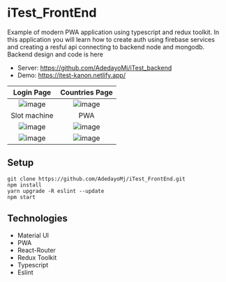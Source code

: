 # iTest_FrontEnd

Example of modern PWA application using typescript and redux toolkit.
In this application you will learn how to create auth using firebase services and creating a resful api connecting to backend node and mongodb.
Backend design and code is here

- Server: https://github.com/AdedayoMj/iTest_backend
- Demo: https://itest-kanon.netlify.app/

|                                                   Login Page                                                    |                                                 Countries Page                                                  |
| :-------------------------------------------------------------------------------------------------------------: | :-------------------------------------------------------------------------------------------------------------: |
| ![image](https://user-images.githubusercontent.com/53113836/132451141-9e54eda3-181d-434d-9d36-71c7a88bc059.png) | ![image](https://user-images.githubusercontent.com/53113836/132451235-56fd981c-3e9f-4090-be1f-362b432363bb.png) |
|                                                  Slot machine                                                   |                                                       PWA                                                       |
| ![image](https://user-images.githubusercontent.com/53113836/132451174-678d16d8-830b-49ac-92d0-1432eaf33494.png) | ![image](https://user-images.githubusercontent.com/53113836/132450452-7f0b62bb-2d13-4579-8570-41c0be55aba4.png) |
| ![image](https://user-images.githubusercontent.com/53113836/132450491-ccf7d94e-e9c8-46aa-b6ea-247a412e952b.png) | ![image](https://user-images.githubusercontent.com/53113836/132450710-93be96ef-1438-4ec0-9e71-42d8d2ff923d.png) |

## Setup

```
git clone https://github.com/AdedayoMj/iTest_FrontEnd.git
npm install
yarn upgrade -R eslint --update
npm start
```

## Technologies

- Material UI
- PWA
- React-Router
- Redux Toolkit
- Typescript
- Eslint
